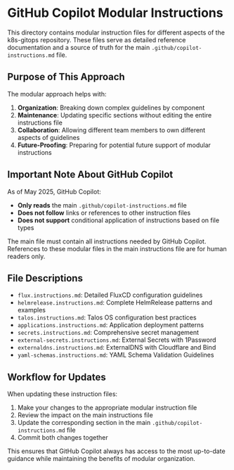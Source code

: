 # GitHub Copilot Modular Instructions

This directory contains modular instruction files for different aspects of the k8s-gitops repository. These files serve as detailed reference documentation and a source of truth for the main `.github/copilot-instructions.md` file.

## Purpose of This Approach

The modular approach helps with:

1. **Organization**: Breaking down complex guidelines by component
2. **Maintenance**: Updating specific sections without editing the entire instructions file
3. **Collaboration**: Allowing different team members to own different aspects of guidelines
4. **Future-Proofing**: Preparing for potential future support of modular instructions

## Important Note About GitHub Copilot

As of May 2025, GitHub Copilot:

- **Only reads** the main `.github/copilot-instructions.md` file
- **Does not follow** links or references to other instruction files
- **Does not support** conditional application of instructions based on file types

The main file must contain all instructions needed by GitHub Copilot. References to these modular files in the main instructions file are for human readers only.

## File Descriptions

- `flux.instructions.md`: Detailed FluxCD configuration guidelines
- `helmrelease.instructions.md`: Complete HelmRelease patterns and examples
- `talos.instructions.md`: Talos OS configuration best practices
- `applications.instructions.md`: Application deployment patterns
- `secrets.instructions.md`: Comprehensive secret management
- `external-secrets.instructions.md`: External Secrets with 1Password
- `externaldns.instructions.md`: ExternalDNS with Cloudflare and Bind
- `yaml-schemas.instructions.md`: YAML Schema Validation Guidelines

## Workflow for Updates

When updating these instruction files:

1. Make your changes to the appropriate modular instruction file
2. Review the impact on the main instructions file
3. Update the corresponding section in the main `.github/copilot-instructions.md` file
4. Commit both changes together

This ensures that GitHub Copilot always has access to the most up-to-date guidance while maintaining the benefits of modular organization.
